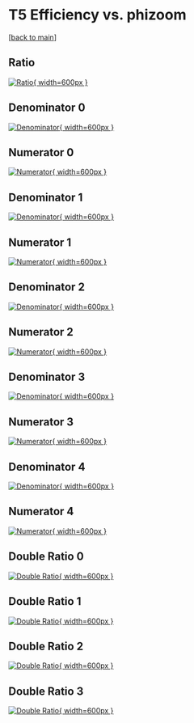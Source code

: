 # T5 Efficiency vs. phizoom

[[back to main](./)]



## Ratio

[![Ratio](../mtv/var/T5_loweta_13_1_eff_phizoom.png){ width=600px }](../mtv/var/T5_loweta_13_1_eff_phizoom.pdf)

## Denominator 0

[![Denominator](../mtv/den/T5_loweta_13_1_eff_phizoom_den0.png){ width=600px }](../mtv/den/T5_loweta_13_1_eff_phizoom_den0.pdf)

## Numerator 0

[![Numerator](../mtv/num/T5_loweta_13_1_eff_phizoom_num0.png){ width=600px }](../mtv/num/T5_loweta_13_1_eff_phizoom_num0.pdf)

## Denominator 1

[![Denominator](../mtv/den/T5_loweta_13_1_eff_phizoom_den1.png){ width=600px }](../mtv/den/T5_loweta_13_1_eff_phizoom_den1.pdf)

## Numerator 1

[![Numerator](../mtv/num/T5_loweta_13_1_eff_phizoom_num1.png){ width=600px }](../mtv/num/T5_loweta_13_1_eff_phizoom_num1.pdf)

## Denominator 2

[![Denominator](../mtv/den/T5_loweta_13_1_eff_phizoom_den2.png){ width=600px }](../mtv/den/T5_loweta_13_1_eff_phizoom_den2.pdf)

## Numerator 2

[![Numerator](../mtv/num/T5_loweta_13_1_eff_phizoom_num2.png){ width=600px }](../mtv/num/T5_loweta_13_1_eff_phizoom_num2.pdf)

## Denominator 3

[![Denominator](../mtv/den/T5_loweta_13_1_eff_phizoom_den3.png){ width=600px }](../mtv/den/T5_loweta_13_1_eff_phizoom_den3.pdf)

## Numerator 3

[![Numerator](../mtv/num/T5_loweta_13_1_eff_phizoom_num3.png){ width=600px }](../mtv/num/T5_loweta_13_1_eff_phizoom_num3.pdf)

## Denominator 4

[![Denominator](../mtv/den/T5_loweta_13_1_eff_phizoom_den4.png){ width=600px }](../mtv/den/T5_loweta_13_1_eff_phizoom_den4.pdf)

## Numerator 4

[![Numerator](../mtv/num/T5_loweta_13_1_eff_phizoom_num4.png){ width=600px }](../mtv/num/T5_loweta_13_1_eff_phizoom_num4.pdf)

## Double Ratio 0

[![Double Ratio](../mtv/ratio/T5_loweta_13_1_eff_phizoom_ratio0.png){ width=600px }](../mtv/ratio/T5_loweta_13_1_eff_phizoom_ratio0.pdf)

## Double Ratio 1

[![Double Ratio](../mtv/ratio/T5_loweta_13_1_eff_phizoom_ratio1.png){ width=600px }](../mtv/ratio/T5_loweta_13_1_eff_phizoom_ratio1.pdf)

## Double Ratio 2

[![Double Ratio](../mtv/ratio/T5_loweta_13_1_eff_phizoom_ratio2.png){ width=600px }](../mtv/ratio/T5_loweta_13_1_eff_phizoom_ratio2.pdf)

## Double Ratio 3

[![Double Ratio](../mtv/ratio/T5_loweta_13_1_eff_phizoom_ratio3.png){ width=600px }](../mtv/ratio/T5_loweta_13_1_eff_phizoom_ratio3.pdf)

